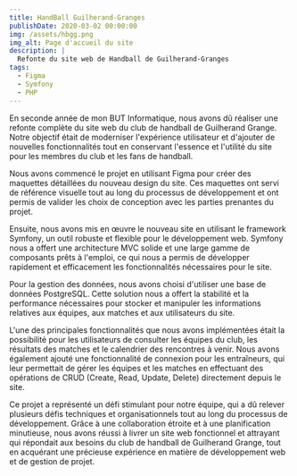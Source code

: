 ```yaml
---
title: HandBall Guilherand-Granges
publishDate: 2020-03-02 00:00:00
img: /assets/hbgg.png
img_alt: Page d'accueil du site
description: |
  Refonte du site web de Handball de Guilherand-Granges
tags:
  - Figma
  - Symfony
  - PHP
---
```


En seconde année de mon BUT Informatique, nous avons dû réaliser une refonte complète du site web du club de handball de
Guilherand Grange. Notre objectif était de moderniser l'expérience utilisateur et d'ajouter de nouvelles fonctionnalités
tout en conservant l'essence et l'utilité du site pour les membres du club et les fans de handball.

Nous avons commencé le projet en utilisant Figma pour créer des maquettes détaillées du nouveau design du site. Ces
maquettes ont servi de référence visuelle tout au long du processus de développement et ont permis de valider les choix
de conception avec les parties prenantes du projet.

Ensuite, nous avons mis en œuvre le nouveau site en utilisant le framework Symfony, un outil robuste et flexible pour le
développement web. Symfony nous a offert une architecture MVC solide et une large gamme de composants prêts à l'emploi,
ce qui nous a permis de développer rapidement et efficacement les fonctionnalités nécessaires pour le site.

Pour la gestion des données, nous avons choisi d'utiliser une base de données PostgreSQL. Cette solution nous a offert
la stabilité et la performance nécessaires pour stocker et manipuler les informations relatives aux équipes, aux matches
et aux utilisateurs du site.

L'une des principales fonctionnalités que nous avons implémentées était la possibilité pour les utilisateurs de
consulter les équipes du club, les résultats des matches et le calendrier des rencontres à venir. Nous avons également
ajouté une fonctionnalité de connexion pour les entraîneurs, qui leur permettait de gérer les équipes et les matches en
effectuant des opérations de CRUD (Create, Read, Update, Delete) directement depuis le site.

Ce projet a représenté un défi stimulant pour notre équipe, qui a dû relever plusieurs défis techniques et
organisationnels tout au long du processus de développement. Grâce à une collaboration étroite et à une planification
minutieuse, nous avons réussi à livrer un site web fonctionnel et attrayant qui répondait aux besoins du club de
handball de Guilherand Grange, tout en acquérant une précieuse expérience en matière de développement web et de gestion
de projet.